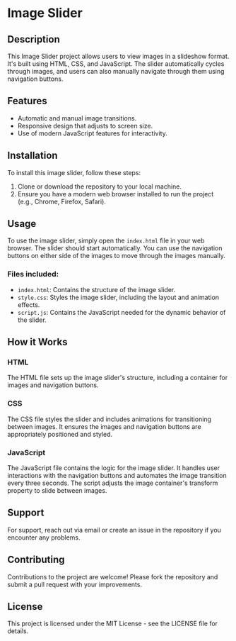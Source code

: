 # Image Slider

## Description
This Image Slider project allows users to view images in a slideshow format. It's built using HTML, CSS, and JavaScript. The slider automatically cycles through images, and users can also manually navigate through them using navigation buttons.

## Features
- Automatic and manual image transitions.
- Responsive design that adjusts to screen size.
- Use of modern JavaScript features for interactivity.

## Installation

To install this image slider, follow these steps:

1. Clone or download the repository to your local machine.
2. Ensure you have a modern web browser installed to run the project (e.g., Chrome, Firefox, Safari).

## Usage

To use the image slider, simply open the `index.html` file in your web browser. The slider should start automatically. You can use the navigation buttons on either side of the images to move through the images manually.

### Files included:
- `index.html`: Contains the structure of the image slider.
- `style.css`: Styles the image slider, including the layout and animation effects.
- `script.js`: Contains the JavaScript needed for the dynamic behavior of the slider.

## How it Works

### HTML
The HTML file sets up the image slider's structure, including a container for images and navigation buttons.

### CSS
The CSS file styles the slider and includes animations for transitioning between images. It ensures the images and navigation buttons are appropriately positioned and styled.

### JavaScript
The JavaScript file contains the logic for the image slider. It handles user interactions with the navigation buttons and automates the image transition every three seconds. The script adjusts the image container's transform property to slide between images.

## Support

For support, reach out via email or create an issue in the repository if you encounter any problems.

## Contributing

Contributions to the project are welcome! Please fork the repository and submit a pull request with your improvements.

## License

This project is licensed under the MIT License - see the LICENSE file for details.


